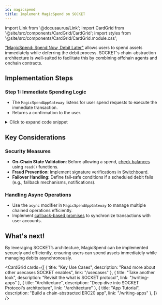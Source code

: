 ```yaml
---
id: magicspend
title: Implement MagicSpend on SOCKET
---
```


import Link from '@docusaurus/Link';
import CardGrid from '@site/src/components/CardGrid/CardGrid';
import styles from '@site/src/components/CardGrid/CardGrid.module.css';

["MagicSpend: Spend Now, Debit Later"](https://ethresear.ch/t/magicspend-spend-now-debit-later/19678) allows users to spend assets immediately while deferring the debit process. SOCKET's chain-abstraction architecture is well-suited to facilitate this by combining offchain agents and onchain contracts.

## Implementation Steps

### Step 1: Immediate Spending Logic
- The `MagicSpendAppGateway` listens for user spend requests to execute the immediate transaction.
- Returns a confirmation to the user.

<details>
   <summary>Click to expand code snippet</summary>
   ```solidity
   // SPDX-License-Identifier: MIT
   pragma solidity ^0.8.0;

   contract MagicSpendAppGateway {
       (...)
       mapping(address => uint256) public balances;

       event Spend(address indexed user, uint256 amount);

       function spendNow(address user, uint256 amount) external {
           require(balances[user] >= amount, "Insufficient balance");
           balances[user] -= amount;
           emit Spend(user, amount);
       }
   }
   ```
</details>

### Step 2: Deferred Debit Mechanism
- The **App-Gateway** schedules the debit in the **Off-Chain VM**.
- The **Watcher** monitors the scheduled time.
- When the time arrives, the **Watcher** triggers a proof for the **Switchboard**.
- The **Smart Contract** executes the debit from the user’s account.

<details>
   <summary>Click to expand code snippet</summary>
   ```solidity
   contract MagicSpendAppGateway {
       (...)
       struct DebitSchedule {
           uint256 amount;
           uint256 executeAt;
           bool executed;
       }

       mapping(address => DebitSchedule) public schedules;

       event DebitScheduled(address indexed user, uint256 amount, uint256 executeAt);
       event DebitExecuted(address indexed user, uint256 amount);

       function scheduleDebit(address user, uint256 amount, uint256 delay) external {
           schedules[user] = DebitSchedule(amount, block.timestamp + delay, false);
           emit DebitScheduled(user, amount, block.timestamp + delay);
       }

       function executeDebit(address user) external {
           require(block.timestamp >= schedules[user].executeAt, "Too early");
           require(!schedules[user].executed, "Already executed");

           schedules[user].executed = true;
           emit DebitExecuted(user, schedules[user].amount);
       }
   }
   ```
</details>

## Key Considerations

### Security Measures
- **On-Chain State Validation**: Before allowing a spend, [check balances](/read) using `read()` functions.
- **Fraud Prevention**: Implement signature verifications in [Switchboard](/switchboards).
- **Failover Handling**: Define fail-safe conditions if a scheduled debit fails (e.g., fallback mechanisms, notifications).

### Handling Async Operations
- Use the `async` modifier in `MagicSpendAppGateway` to manage multiple chained operations efficiently.
- Implement [callback-based promises](/promises) to synchronize transactions with user accounts.

## What's next!
By leveraging SOCKET’s architecture, MagicSpend can be implemented securely and efficiently, ensuring users can spend assets immediately while managing debits asynchronously.

<CardGrid cards={[
 {
   title: "Key Use Cases",
   description: "Read more about other usecases SOCKET enables",
   link: "/usecases"
 },
 {
   title: "Take another look",
   description: "Revisit the what is SOCKET protocol",
   link: "/writing-apps"
 },
 {
   title: "Architecture",
   description: "Deep dive into SOCKET Protocol's architecture",
   link: "/architecture"
 },
 {
   title: "App Tutorial",
   description: "Build a chain-abstracted ERC20 app",
   link: "/writing-apps"
 },
]} />
